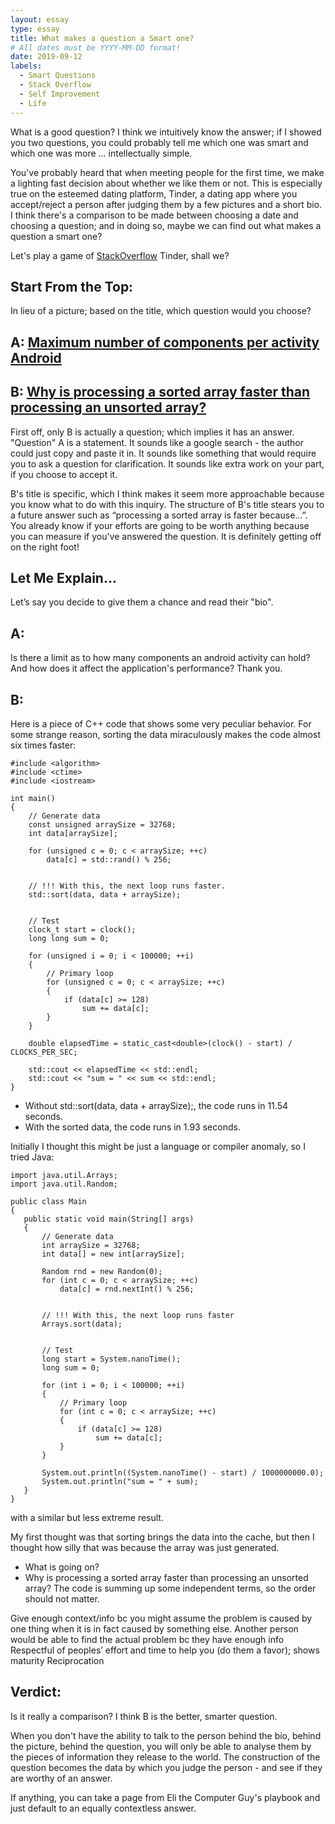 ```yaml
---
layout: essay
type: essay
title: What makes a question a Smart one? 
# All dates must be YYYY-MM-DD format!
date: 2019-09-12
labels:
  - Smart Questions
  - Stack Overflow
  - Self Improvement
  - Life
---
```


What is a good question? I think we intuitively know the answer; if I showed you two questions, you could probably tell me which one was smart and which one was more ... intellectually simple. 

You've probably heard that when meeting people for the first time, we make a lighting fast decision about whether we like them or not. This is especially true on the esteemed dating platform, Tinder, a dating app where you accept/reject a person after judging them by a few pictures and a short bio. I think there's a comparison to be made between choosing a date and choosing a question; and in doing so, maybe we can find out what makes a question a smart one? 

Let's play a game of [StackOverflow](https://stackoverflow.com) Tinder, shall we? 

Start From the Top: 
--- 
In lieu of a picture; based on the title, which question would you choose? 

A: [Maximum number of components per activity Android](https://stackoverflow.com/questions/57919424/maximum-number-of-components-per-activity-android)
---

B: [Why is processing a sorted array faster than processing an unsorted array?](https://stackoverflow.com/questions/11227809/why-is-processing-a-sorted-array-faster-than-processing-an-unsorted-array)
---

First off, only B is actually a question; which implies it has an answer. "Question" A is a statement. It sounds like a google search - the author could just copy and paste it in. It sounds like something that would require you to ask a question for clarification. It sounds like extra work on your part, if you choose to accept it. 

B's title is specific, which I think makes it seem more approachable because you know what to do with this inquiry. The structure of B's title stears you to a future answer such as “processing a sorted array is faster because…”. You already know if your efforts are going to be worth anything because you can measure if you've answered the question. It is definitely getting off on the right foot!  


Let Me Explain...
---

Let’s say you decide to give them a chance and read their "bio". 

A: 
---
Is there a limit as to how many components an android activity can hold? And how does it affect the application's performance? Thank you.


B: 
---
Here is a piece of C++ code that shows some very peculiar behavior. For some strange reason, sorting the data miraculously makes the code almost six times faster:
```
#include <algorithm>
#include <ctime>
#include <iostream>

int main()
{
    // Generate data
    const unsigned arraySize = 32768;
    int data[arraySize];

    for (unsigned c = 0; c < arraySize; ++c)
        data[c] = std::rand() % 256;


    // !!! With this, the next loop runs faster.
    std::sort(data, data + arraySize);


    // Test
    clock_t start = clock();
    long long sum = 0;

    for (unsigned i = 0; i < 100000; ++i)
    {
        // Primary loop
        for (unsigned c = 0; c < arraySize; ++c)
        {
            if (data[c] >= 128)
                sum += data[c];
        }
    }

    double elapsedTime = static_cast<double>(clock() - start) / CLOCKS_PER_SEC;

    std::cout << elapsedTime << std::endl;
    std::cout << "sum = " << sum << std::endl;
}
```
 * Without std::sort(data, data + arraySize);, the code runs in 11.54 seconds.
 * With the sorted data, the code runs in 1.93 seconds.
 
 Initially I thought this might be just a language or compiler anomaly, so I tried Java:
 ```
 import java.util.Arrays;
import java.util.Random;

public class Main
{
    public static void main(String[] args)
    {
        // Generate data
        int arraySize = 32768;
        int data[] = new int[arraySize];

        Random rnd = new Random(0);
        for (int c = 0; c < arraySize; ++c)
            data[c] = rnd.nextInt() % 256;


        // !!! With this, the next loop runs faster
        Arrays.sort(data);


        // Test
        long start = System.nanoTime();
        long sum = 0;

        for (int i = 0; i < 100000; ++i)
        {
            // Primary loop
            for (int c = 0; c < arraySize; ++c)
            {
                if (data[c] >= 128)
                    sum += data[c];
            }
        }

        System.out.println((System.nanoTime() - start) / 1000000000.0);
        System.out.println("sum = " + sum);
    }
}
 ```
 with a similar but less extreme result.

My first thought was that sorting brings the data into the cache, but then I thought how silly that was because the array was just generated.

* What is going on?
* Why is processing a sorted array faster than processing an unsorted array? The code is summing up some independent terms, so the order should not matter.



Give enough context/info bc you might assume the problem is caused by one thing when it is in fact caused by something else. Another person would be able to find the actual problem bc they have enough info 
Respectful of peoples’ effort and time to help you (do them a favor); shows maturity 
Reciprocation 


Verdict:
---
Is it really a comparison? I think B is the better, smarter question. 

When you don't have the ability to talk to the person behind the bio, behind the picture, behind the question, you will only be able to analyse them by the pieces of information they release to the world. The construction of the question becomes the data by which you judge the person - and see if they are worthy of an answer. 


If anything, you can take a page from Eli the Computer Guy's playbook and just default to an equally contextless answer. 














